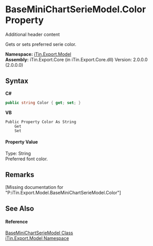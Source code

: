 # BaseMiniChartSerieModel.Color Property 
Additional header content 

Gets or sets preferred serie color.

**Namespace:**&nbsp;<a href="N_iTin_Export_Model">iTin.Export.Model</a><br />**Assembly:**&nbsp;iTin.Export.Core (in iTin.Export.Core.dll) Version: 2.0.0.0 (2.0.0.0)

## Syntax

**C#**<br />
``` C#
public string Color { get; set; }
```

**VB**<br />
``` VB
Public Property Color As String
	Get
	Set
```


#### Property Value
Type: String<br />Preferred font color.

## Remarks
\[Missing <remarks> documentation for "P:iTin.Export.Model.BaseMiniChartSerieModel.Color"\]

## See Also


#### Reference
<a href="T_iTin_Export_Model_BaseMiniChartSerieModel">BaseMiniChartSerieModel Class</a><br /><a href="N_iTin_Export_Model">iTin.Export.Model Namespace</a><br />